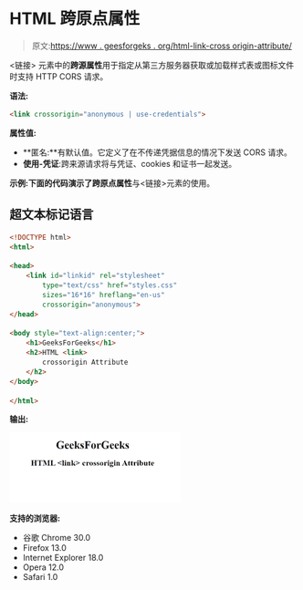 # HTML <link>跨原点属性

> 原文:[https://www . geesforgeks . org/html-link-cross origin-attribute/](https://www.geeksforgeeks.org/html-link-crossorigin-attribute/)

<链接> 元素中的**跨源属性**用于指定从第三方服务器获取或加载样式表或图标文件时支持 HTTP CORS 请求。

**语法:**

```html
<link crossorigin="anonymous | use-credentials">
```

**属性值:**

*   **匿名:**有默认值。它定义了在不传递凭据信息的情况下发送 CORS 请求。
*   **使用-凭证**:跨来源请求将与凭证、cookies 和证书一起发送。

**示例:**下面的代码演示了**跨原点属性**与<链接>元素的使用。

## 超文本标记语言

```html
<!DOCTYPE html>
<html>

<head>
    <link id="linkid" rel="stylesheet" 
        type="text/css" href="styles.css" 
        sizes="16*16" hreflang="en-us"
        crossorigin="anonymous">
</head>

<body style="text-align:center;">
    <h1>GeeksForGeeks</h1>
    <h2>HTML <link>
        crossorigin Attribute
    </h2>
</body>

</html>
```

**输出:**

![](img/9b7c1801f06f2e38fbad1c7c87183330.png)

**支持的浏览器:**

*   谷歌 Chrome 30.0
*   Firefox 13.0
*   Internet Explorer 18.0
*   Opera 12.0
*   Safari 1.0